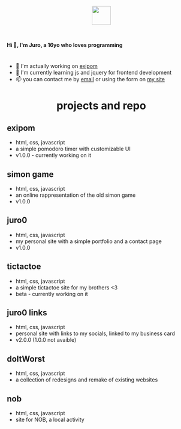 <p align="center"> 
	<img src="https://github.com/Juro0/Juro0.github.io/blob/main/assets/img/linear.png?raw=true" height="50px">
 </p>
 <br>
 
**Hi 👋, I'm Juro, a 16yo who loves programming**
#
- 🔭 I'm actually working on [exipom](#exipom)
- 🌱 I'm currently learning js and jquery for frontend development
- 📫 you can contact me by [email](mailto:jurigemignani7@gmail.com) or using the form on [my site](https://juro0.github.io#contacts)

<h1 align="center">projects and repo</h1>

## exipom
- html, css, javascript
- a simple pomodoro timer with customizable UI
- v1.0.0 - currently working on it

## simon game
- html, css, javascript
- an online rappresentation of the old simon game
- v1.0.0

## juro0
- html, css, javascript
- my personal site with a simple portfolio and a contact page
- v1.0.0

## tictactoe
- html, css, javascript
- a simple tictactoe site for my brothers <3
- beta - currently working on it

## juro0 links
- html, css, javascript
- personal site with links to my socials, linked to my business card
- v2.0.0 (1.0.0 not avaible)

## doItWorst
- html, css, javascript
- a collection of redesigns and remake of existing websites

## nob
- html, css, javascript
- site for NOB, a local activity
